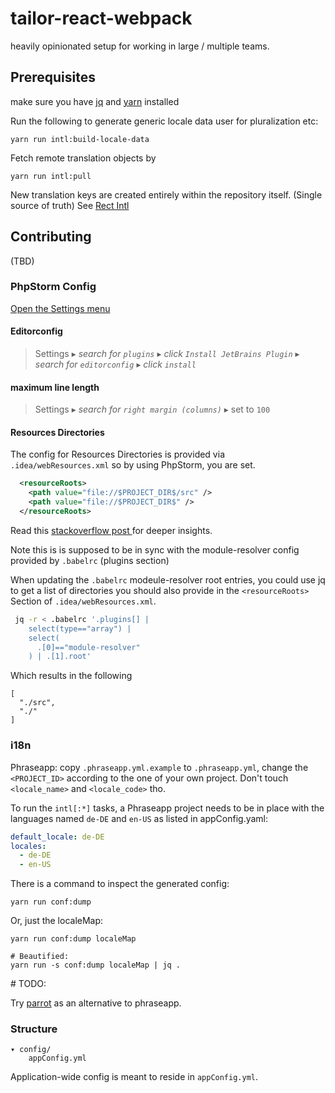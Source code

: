 # tailor-react-webpack

heavily opinionated setup for working in large / multiple teams.

## Prerequisites

make sure you have [jq](https://stedolan.github.io/jq) and [yarn](https://yarnpkg.com/) installed

Run the following to generate generic locale data user for pluralization etc:

```
yarn run intl:build-locale-data
```

Fetch remote translation objects by

```
yarn run intl:pull
```

New translation keys are created entirely within the repository itself. (Single source of truth)
See [Rect Intl](https://github.com/yahoo/react-intl)


## Contributing

(TBD)

### PhpStorm Config

[Open the Settings menu
](https://www.jetbrains.com/help/phpstorm/2016.3/accessing-settings.html#d949337e30)

#### Editorconfig

> Settings ▸ *search for `plugins`* ▸ *click `Install JetBrains Plugin`* ▸ *search for
> `editorconfig`* ▸ *click `install`*

#### maximum line length

> Settings ▸ *search for `right margin (columns)`* ▸ set to `100`

#### Resources Directories

The config for Resources Directories is provided via `.idea/webResources.xml` so by using PhpStorm,
you are set.

```xml
  <resourceRoots>
    <path value="file://$PROJECT_DIR$/src" />
    <path value="file://$PROJECT_DIR$" />
  </resourceRoots>
```
Read this [stackoverflow post
](http://stackoverflow.com/questions/34943631/path-aliases-for-imports-in-webstorm#37135031)
for deeper insights. 

Note this is is supposed to be in sync with the module-resolver config provided by `.babelrc`
(plugins section)

When updating the `.babelrc` modeule-resolver root entries, you could use jq to get a list of
directories you should also provide in the `<resourceRoots>` Section of `.idea/webResources.xml`.

```bash
 jq -r < .babelrc '.plugins[] |
    select(type=="array") |
    select(
      .[0]=="module-resolver"
    ) | .[1].root' 
```

Which results in the following 

```
[
  "./src",
  "./"
]
```

### i18n

Phraseapp: copy `.phraseapp.yml.example` to `.phraseapp.yml`, change the `<PROJECT_ID>` according to
the one of your own project. Don't touch `<locale_name>` and `<locale_code>` tho.

To run the `intl[:*]` tasks, a Phraseapp project needs to be in place with the languages named
`de-DE` and `en-US` as listed in appConfig.yaml:

```yaml
default_locale: de-DE
locales:
  - de-DE
  - en-US
```


There is a command to inspect the generated config:
```
yarn run conf:dump 
```

Or, just the localeMap:


```
yarn run conf:dump localeMap

# Beautified:
yarn run -s conf:dump localeMap | jq .

```





\# TODO:

Try [parrot](https://anthonynsimon.gitbooks.io/parrot)
as an alternative to phraseapp.

### Structure

    ▾ config/
        appConfig.yml

Application-wide config is meant to reside in `appConfig.yml`.
